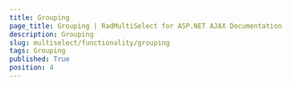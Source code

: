 ```yaml
---
title: Grouping
page_title: Grouping | RadMultiSelect for ASP.NET AJAX Documentation
description: Grouping
slug: multiselect/functionality/grouping
tags: Grouping
published: True
position: 4
---
```


